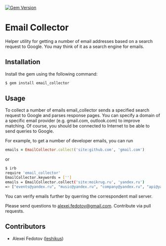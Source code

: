 [![Gem Version](https://badge.fury.io/rb/email_collector.png)](http://badge.fury.io/rb/email_collector)
# Email Collector

Helper utility for getting a number of email addresses based on a search request to Google. You may think of it as a search engine for emails.

## Installation

Install the gem using the following command:

```sh
$ gem install email_collector
```

## Usage

To collect a number of emails email_collector sends a specified search request to Google and parses response pages. You can specify a domain of a specific email provider (e.g. gmail.com, outlook.com) to improve matching. Of course, you should be connected to Internet to be able to send queries to Google.

For example, to get a number of developer emails, you can run

```ruby
emails = EmailCollector.collect('site:github.com', 'gmail.com')
```

or

```sh
$ irb
require 'email_collector'
EmailCollector.keywords = ['']
emails = EmailCollector.collect('site:moikrug.ru', 'yandex.ru')
=> ["events@yandex.ru", "music@yandex.ru", "company@yandex.ru", "api@yandex.ru"]

```


You can verify emails further by querring the correspondent mail server.
	
Please send questions to [alexei.fedotov@gmail.com](mailto:alexei.fedotov@gmail.com). Contribute via pull requests.

## Contributors

* Alexei Fedotov ([leshikus](https://github.com/leshikus))
